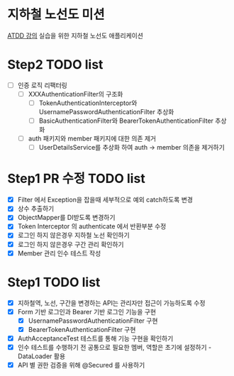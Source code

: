 # 지하철 노선도 미션
[ATDD 강의](https://edu.nextstep.camp/c/R89PYi5H) 실습을 위한 지하철 노선도 애플리케이션

# Step2 TODO list

- [ ] 인증 로직 리팩터링
  - [ ] XXXAuthenticationFilter의 구조화
    - [ ] TokenAuthenticationInterceptor와 UsernamePasswordAuthenticationFilter 추상화
    - [ ] BasicAuthenticationFilter와 BearerTokenAuthenticationFilter 추상화
  - [ ] auth 패키지와 member 패키지에 대한 의존 제거
    - [ ] UserDetailsService를 추상화 하여 auth -> member 의존을 제거하기

# Step1 PR 수정 TODO list
- [x] Filter 에서 Exception을 잡을때 세부적으로 예외 catch하도록 변경
- [x] 상수 추출하기
- [x] ObjectMapper를 DI받도록 변경하기
- [x] Token Interceptor 의 authenticate 에서 반환부분 수정
- [x] 로그인 하지 않은경우 지하철 노선 확인하기
- [x] 로그인 하지 않은경우 구간 관리 확인하기
- [x] Member 관리 인수 테스트 작성

# Step1 TODO list

- [x] 지하철역, 노선, 구간을 변경하는 API는 관리자만 접근이 가능하도록 수정
- [x] Form 기반 로그인과 Bearer 기반 로그인 기능을 구현
  - [x] UsernamePasswordAuthenticationFilter 구현
  - [x] BearerTokenAuthenticationFilter 구현
- [x] AuthAcceptanceTest 테스트를 통해 기능 구현을 확인하기
- [x] 인수 테스트를 수행하기 전 공통으로 필요한 멤버, 역할은 초기에 설정하기 - DataLoader 활용
- [x] API 별 권한 검증을 위해 @Secured 를 사용하기

